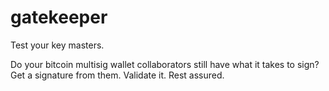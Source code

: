 # gatekeeper
Test your key masters.

Do your bitcoin multisig wallet collaborators still have what it takes to sign?
Get a signature from them. Validate it. Rest assured.
